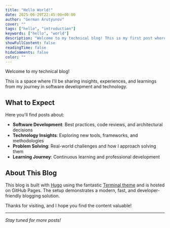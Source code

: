 ```yaml
---
title: "Hello World!"
date: 2025-06-29T22:45:00+00:00
author: "German Arutyunov"
cover: ""
tags: ["hello", "introduction"]
keywords: ["hello", "world"]
description: "Welcome to my technical blog! This is my first post where I introduce myself and share what you can expect from this space."
showFullContent: false
readingTime: false
hideComments: false
color: ""
---
```


Welcome to my technical blog! 

This is a space where I'll be sharing insights, experiences, and learnings from my journey in software development and technology.

## What to Expect

Here you'll find posts about:

- **Software Development**: Best practices, code reviews, and architectural decisions
- **Technology Insights**: Exploring new tools, frameworks, and methodologies
- **Problem Solving**: Real-world challenges and how I approach solving them
- **Learning Journey**: Continuous learning and professional development

## About This Blog

This blog is built with [Hugo](https://gohugo.io/) using the fantastic [Terminal theme](https://themes.gohugo.io/themes/hugo-theme-terminal/) and is hosted on GitHub Pages. The setup demonstrates a modern, fast, and developer-friendly blogging solution.

Thanks for visiting, and I hope you find the content valuable!

---

*Stay tuned for more posts!*